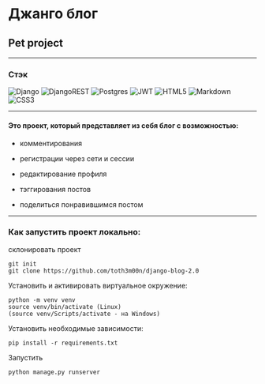 # Джанго блог
## Pet project 

---

### **Стэк**
![Django](https://img.shields.io/badge/django-%23092E20.svg?style=for-the-badge&logo=django&logoColor=white)
![DjangoREST](https://img.shields.io/badge/DJANGO-REST-ff1709?style=for-the-badge&logo=django&logoColor=white&color=ff1709&labelColor=gray)
![Postgres](https://img.shields.io/badge/postgres-%23316192.svg?style=for-the-badge&logo=postgresql&logoColor=white)
![JWT](https://img.shields.io/badge/JWT-black?style=for-the-badge&logo=JSON%20web%20tokens)
![HTML5](https://img.shields.io/badge/html5-%23E34F26.svg?style=for-the-badge&logo=html5&logoColor=white)
![Markdown](https://img.shields.io/badge/markdown-%23000000.svg?style=for-the-badge&logo=markdown&logoColor=white)
![CSS3](https://img.shields.io/badge/css3-%231572B6.svg?style=for-the-badge&logo=css3&logoColor=white)

---

#### Это проект, который представляет из себя блог с возможностью: 

- комментирования

- регистрации через сети и сессии

- редактирование профиля

- тэггирования постов

- поделиться понравившимся постом

----


### Как запустить проект локально: 

склонировать проект

```
git init
git clone https://github.com/toth3m00n/django-blog-2.0
```

Установить и активировать виртуальное окружение:
```
python -m venv venv
source venv/bin/activate (Linux)
(source venv/Scripts/activate - на Windows)
```

Установить необходимые зависимости:
```
pip install -r requirements.txt
```

Запустить
```
python manage.py runserver
```
